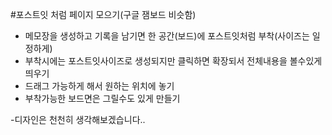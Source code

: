 #포스트잇 처럼 페이지 모으기(구글 잼보드 비슷함)

- 메모장을 생성하고 기록을 남기면 한 공간(보드)에 포스트잇처럼 부착(사이즈는 일정하게)
- 부착시에는 포스트잇사이즈로 생성되지만 클릭하면 확장되서 전체내용을 볼수있게 띄우기
- 드래그 가능하게 해서 원하는 위치에 놓기
- 부착가능한 보드면은 그릴수도 있게 만들기

-디자인은 천천히 생각해보겠습니다..
